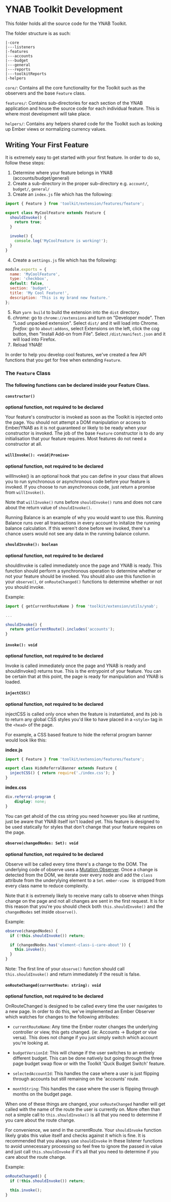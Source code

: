 # YNAB Toolkit Development
This folder holds all the source code for the YNAB Toolkit.

The folder structure is as such:

```
|-core
|---listeners
|-features
|---accounts
|---budget
|---general
|---reports
|---toolkitReports
|-helpers
```

`core/`: Contains all the core functionality for the Toolkit such as the observers
and the base `Feature` class.

`features/`: Contains sub-directories for each section of the YNAB application
and house the source code for each individual feature. This is where most
development will take place.

`helpers/`: Contains any helpers shared code for the Toolkit such as looking up
Ember views or normalizing currency values.

## Writing Your First Feature

It is extremely easy to get started with your first feature. In order to do so,
follow these steps:

1. Determine where your feature belongs in YNAB (accounts/budget/general)
2. Create a sub-directory in the proper sub-directory e.g. `account/`, `budget/`, `general/`
3. Create an `index.js` file which has the following:
  <!-- spacing is intentionally weird here because of markdown -->
  ```javascript
  import { Feature } from 'toolkit/extension/features/feature';

  export class MyCoolFeature extends Feature {
    shouldInvoke() {
      return true;
    }

    invoke() {
      console.log('MyCoolFeature is working!');
    }
  }
  ```
4. Create a `settings.js` file which has the following:
  <!-- spacing is intentionally weird here because of markdown -->
  ```javascript
  module.exports = {
    name: 'MyCoolFeature',
    type: 'checkbox',
    default: false,
    section: 'budget',
    title: 'My Cool Feature!',
    description: 'This is my brand new feature.'
  };

  ```

5. Run `yarn build` to build the extension into the `dist` directory.
6. *chrome:* go to `chrome://extensions` and turn on "Developer mode". Then "Load
unpacked extension". Select `dist/` and it will load into Chrome.
   *firefox:* go to `about:addons`, select Extensions on the left, click the cog
button, then "Install Add-on from File". Select `/dist/manifest.json` and it will
load into Firefox.
7. Reload YNAB!

In order to help you develop cool features, we've created a few API functions
that you get for free when extending `Feature`.

### The `Feature` Class

#### The following functions can be declared inside your Feature Class.

#### `constructor()`
**optional function, not required to be declared**

Your feature's constructor is invoked as soon as the Toolkit is injected onto
the page. You should not attempt a DOM manipulation or access to Ember/YNAB
as it is not guaranteed or likely to be ready when your constructor is invoked.
The job of the base `Feature` constructor is to do any initialisation that your
feature requires. Most features do not need a constructor at all.

#### `willInvoke(): <void|Promise>`
**optional function, not required to be declared**

willInvoke() is an optional hook that you can define in your class that allows
you to run synchronous or asynchronous code before your feature is invoked. If
you choose to run asynchronous code, just return a promise from `willInvoke()`.

Note that `willInvoke()` runs before `shouldInvoke()` runs and does not care
about the return value of `shouldInvoke()`.

Running Balance is an example of why you would want to use this. Running Balance
runs over all transactions in every account to initalize the running balance
calculation. If this weren't done before we invoked, there's a chance users would
not see any data in the running balance column.

#### `shouldInvoke(): boolean`
**optional function, not required to be declared**

shouldInvoke is called immediately once the page and YNAB is ready. This function
should perform a synchronous operation to determine whether or not your feature
should be invoked. You should also use this function in your `observe()`, or
`onRouteChanged()` functions to determine whether or not you should invoke.

Example:

```javascript
import { getCurrentRouteName } from 'toolkit/extension/utils/ynab';

...

shouldInvoke() {
  return getCurrentRoute().includes('accounts');
}
```

#### `invoke(): void`
**optional function, not required to be declared**

Invoke is called immediately once the page and YNAB is ready and shouldInvoke()
returns true. This is the entrypoint of your feature. You can be certain that
at this point, the page is ready for manipulation and YNAB is loaded.

#### `injectCSS()`
**optional function, not required to be declared**

injectCSS is called only once when the feature is instantiated, and its job is to
return any global CSS styles you'd like to have placed in a `<style>` tag in the
`<head>` of the page.

For example, a CSS based feature to hide the referral program banner would look like this:

**index.js**
```javascript
import { Feature } from 'toolkit/extension/features/feature';

export class HideReferralBanner extends Feature {
  injectCSS() { return require('./index.css'); }
}
```

**index.css**
```css
div.referral-program {
    display: none;
}
```

You can get ahold of the css string you need however you like at runtime, just
be aware that YNAB itself isn't loaded yet. This feature is designed to be used
statically for styles that don't change that your feature requires on the page.

#### `observe(changedNodes: Set): void`
**optional function, not required to be declared**

Observe will be called every time there's a change to the DOM. The underlying
code of observe uses a [Mutation Observer][mutation-observer]. Once a change is
detected from the DOM, we iterate over every node and add the `class` attribute
from the underylying element to a `Set`. `ember-view ` is stripped from every
class name to reduce complexity.

Note that it is extremely likely to receive many calls to observe when things
change on the page and not all changes are sent in the first request. It is for
this reason that you're you should check both `this.shouldInvoke()` and the
`changedNodes` set inside `observe()`.

Example:

```javascript
observe(changedNodes) {
  if (!this.shouldInvoke()) return;

  if (changedNodes.has('element-class-i-care-about')) {
    this.invoke();
  }
}
```

Note: The first line of your `observe()` function should call `this.shouldInvoke()`
and return immediately if the result is false.

#### `onRouteChanged(currentRoute: string): void`
**optional function, not required to be declared**

OnRouteChanged is designed to be called every time the user navigates to a new
page. In order to do this, we've implemented an Ember Observer which watches for
changes to the following attributes:

- `currentRouteName`: Any time the Ember router changes the underlying controller
or view, this gets changed. (ie: Accounts -> Budget or vise versa). This does not
change if you just simply switch which account you're looking at.

- `budgetVersionId`: This will change if the user switches to an entirely different
budget. This can be done natively but going through the three page budget swap
flow or with the Toolkit 'Quck Budget Switch' feature.

- `selectedAccountId`: This handles the case where a user is just flipping through
accounts but still remaining on the 'accounts' route.

- `monthString`: This handles the case where the user is flipping through months
on the budget page.

When one of these things are changed, your `onRouteChanged` handler will get called
with the name of the route the user is currently on. More often than not a simple
call to `this.shouldInvoke()` is all that you need to determine if you care about
the route change.

For convenience, we send in the currentRoute<String>. Your `shouldInvoke` function
likely grabs this value itself and checks against it which is fine. It is recommended
that you always use `shouldInvoke` in these listener functions to avoid
unnecessary processing so feel free to ignore the passed in value and just call
`this.shouldInvoke` if it's all that you need to determine if you care about the
route change.

Example:

```javascript
onRouteChanged() {
  if (!this.shouldInvoke()) return;

  this.invoke();
}
```

[mutation-observer]: https://developer.mozilla.org/en-US/docs/Web/API/MutationObserver
